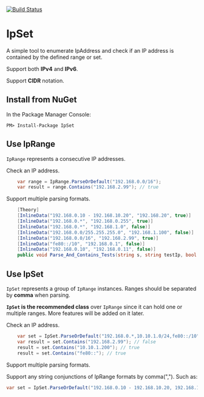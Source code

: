 [![Build Status](https://dev.azure.com/dtian/IpSet/_apis/build/status/donnytian.IpSet?branchName=master)](https://dev.azure.com/dtian/IpSet/_build/latest?definitionId=1&branchName=master)
# IpSet
A simple tool to enumerate IpAddress and check if an IP address is contained by the defined range or set.

Support both **IPv4** and **IPv6**.

Support **CIDR** notation.

## Install from NuGet
In the Package Manager Console:

`PM> Install-Package IpSet`

## Use IpRange

`IpRange` represents a consecutive IP addresses.

Check an IP address.
```csharp
    var range = IpRange.ParseOrDefault("192.168.0.0/16");
    var result = range.Contains("192.168.2.99"); // true
```

Support multiple parsing formats.
```csharp
    [Theory]
    [InlineData("192.168.0.10 - 192.168.10.20", "192.168.20", true)]
    [InlineData("192.168.0.*", "192.168.0.255", true)]
    [InlineData("192.168.0.*", "192.168.1.0", false)]
    [InlineData("192.168.0.0/255.255.255.0", "192.168.1.100", false)]
    [InlineData("192.168.0.0/16", "192.168.2.99", true)]
    [InlineData("fe80::/10", "192.168.0.1", false)]
    [InlineData("192.168.0.10", "192.168.0.11", false)]
    public void Parse_And_Contains_Tests(string s, string testIp, bool expected)
```

## Use IpSet

`IpSet` represents a group of `IpRange` instances. Ranges should be separated by **comma** when parsing.

**`IpSet` is the recommended class** over `IpRange` since it can hold one or multiple ranges.
More features will be added on it later.

Check an IP address.
```csharp
    var set = IpSet.ParseOrDefault("192.168.0.*,10.10.1.0/24,fe80::/10");
    var result = set.Contains("192.168.2.99"); // false
    result = set.Contains("10.10.1.200"); // true
    result = set.Contains("fe80::"); // true
```

Support multiple parsing formats.

Support any string conjunctions of IpRange formats by comma(","). Such as:

```csharp
var set = IpSet.ParseOrDefault("192.168.0.10 - 192.168.10.20, 192.168.1.*, fe80::/10, 10.10.1.200");
```